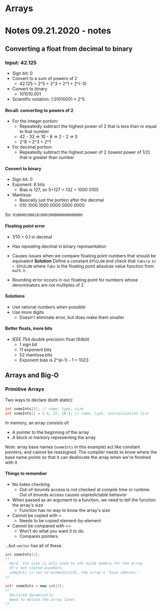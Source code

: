 # Arrays
# Notes 09.21.2020 - notes

## Converting a float from decimal to binary

### Input: 42.125
- Sign bit: 0
- Convert to a sum of powers of 2
  - 42.125 = 2^5 + 2^3 + 2^1 + 2^(-3)
- Convert to binary
  - 101010.001
- Scientific notation: 1.01010001 * 2^5

#### Recall: converting to powers of 2
- For the integer portion:
  - Repeatedly subtract the highest power of 2 that is less than or equal to that number
  - 42 - 32 => 10 - 8 => 2 - 2 => 0
  - 2^8 + 2^3 + 2^1
- For decimal portion:
  - Repeatedly subtract the highest power of 2 (lowest power of 1/2) that is greater than number

#### Convert to binary
- Sign bit: 0
- Exponent: 8 bits
  - Bias is 127, so 5+127 = 132 = 1000 0100
- Mantissa:
  - Basically just the portion after the decimal
  - 010 1000 1000 0000 0000 0000

So:
`01000010001010001000000000000000`

#### Floating point error
- 1/10 = 0.1 in decimal
- Has repeating decimal in binary representation
- Causes issues when we compare floating point numbers that should be equivalent
 **Solution**
 Define a constant `EPSILON` and check that `fabs(a-b) < EPSILON` where `fabs` is the floating point absolute value function from `math.h`

- Rounding error occurs in our floating point for numbers whose denominators are not multiples of 2

#### Solutions
- Use rational numbers when possible
- Use more digits
  - Doesn't eliminate error, but does make them smaller

#### Better floats, more bits
- IEEE 754 double precision float (64bit)
  - 1 sign bit
  - 11 exponent bits
  - 52 mantissa bits
  - Exponent bias is 2^(e-1) - 1 = 1023

## Arrays and Big-O
### Primitive Arrays
Two ways to declare (both static):
```cpp
int someInts[3]; // name, type, size
int someInts[] = { 4, 37, 18 }; // name, type, initialization list
```
In memory, an array consists of:
- A pointer to the beginning of the array
- A block in memory representing the array

*Note*: array base names (`someInts` in this example) act like constant pointers, and cannot be reassigned. The compiler needs to know where the base name points so that it can deallocate the array when we're finished with it.

#### Things to remember
- No index checking
  - Out-of-bounds access is not checked at compile time or runtime. Out of bounds access causes unpredictable behavior
- When passed as an argument to a function, we need to tell the function the array's size 
  - Function has no way to know the array's size
- Cannot be copied with =
  - Needs to be copied element-by-element
- Cannot be compared with ==
  - Won't do what you want it to do.
  - Compares pointers

...but `vector` has all of these.

```cpp
int someInts[3];
/*
  Here, the size is only used to set aside memory for the array.
  It's not stored anywhere.
  someInts is set to &someInts[0], the array's "base address."
*/

int* someInts = new int[3];
/*
  Declared dynamically.
  Need to delete the array later.
*/
```
